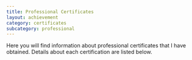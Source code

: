 ```yaml
---
title: Professional Certificates
layout: achievement
category: certificates
subcategory: professional
---
```


Here you will find information about professional certificates that I have obtained. Details about each certification are listed below.
